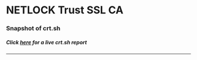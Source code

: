 # NETLOCK Trust SSL CA
### Snapshot of crt.sh
##### Click [here](https://crt.sh/?q=0A778BF9DD7F75B2F983FB7FA705C987CCCB5877404BE7EB5D8BA0B73545D0D9) for a live crt.sh report

---
